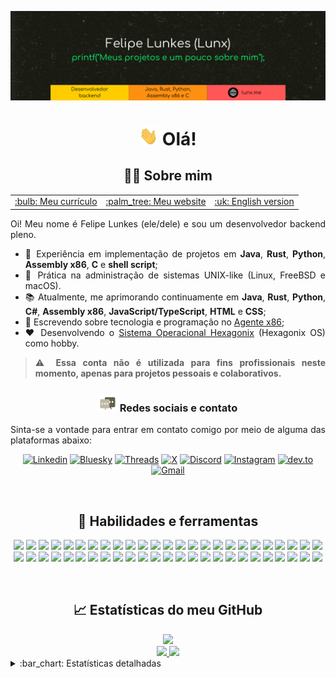 [![Cabeçalho](https://raw.githubusercontent.com/felipenlunkes/felipenlunkes/master/img/header.pt.png "Minha página")](https://lunx.me)

<div align="center">

# [<img src="https://github.com/felipenlunkes/felipenlunkes/blob/main/img/wave.gif" width="30px" height="30px"/>]() Olá!

## :technologist: Sobre mim

</div>

<div align="justify">

<table align="center">
<tr>
<td><a href="https://cv.lunx.me/resume.pt">:bulb: Meu currículo </a></td>
<td><a href="https://lunx.me">:palm_tree: Meu website </a></td>
<td><a href="https://github.com/felipenlunkes/felipenlunkes/blob/main/README.md">:uk: English version </a></td>
</tr>
</table>

Oi! Meu nome é Felipe Lunkes (ele/dele) e sou um desenvolvedor backend pleno.

* :abacus: Experiência em implementação de projetos em **Java**, **Rust**, **Python**, **Assembly x86**, **C** e **shell script**;
* :seedling: Prática na administração de sistemas UNIX-like (Linux, FreeBSD e macOS).
* :books: Atualmente, me aprimorando continuamente em **Java**, **Rust**, **Python**, **C#**, **Assembly x86**, **JavaScript/TypeScript**, **HTML** e **CSS**;
* :newspaper: Escrevendo sobre tecnologia e programação no [Agente x86](https://blog.lunx.me);
* :heart: Desenvolvendo o [Sistema Operacional Hexagonix](https://github.com/hexagonix) (Hexagonix OS) como hobby.

> :warning: **Essa conta não é utilizada para fins profissionais neste momento, apenas para projetos pessoais e colaborativos.**

</div>

<div align="center">

### [<img src="https://raw.githubusercontent.com/felipenlunkes/felipenlunkes/master/img/message.gif" width="30px" height="30px"/>]() Redes sociais e contato

</div>

<div align="justify">

Sinta-se a vontade para entrar em contato comigo por meio de alguma das plataformas abaixo:

</div>

<div align="center">

[![Linkedin](https://img.shields.io/badge/LinkedIn-Entre_em_contato-informational?style=flat&logo=linkedin&logoColor=white&color=2bbc8a)](https://www.linkedin.com/in/felipelunkes/)
[![Bluesky](https://img.shields.io/badge/Bluesky-Entre_em_contato-informational?style=flat&logo=bluesky&logoColor=white&color=2bbc8a)](https://bsky.app/profile/lunx.me)
[![Threads](https://img.shields.io/badge/Threads-Entre_em_contato-informational?style=flat&logo=threads&logoColor=white&color=2bbc8a)](https://www.threads.net/@lunx8086)
[![X](https://img.shields.io/badge/X-Entre_em_contato-informational?style=flat&logo=x&logoColor=white&color=2bbc8a)](https://www.twitter.com/lunx8086/)
[![Discord](https://img.shields.io/badge/Discord-Entre_em_contato-informational?style=flat&logo=discord&logoColor=white&color=2bbc8a)](http://discordapp.com/users/lunx8086)
[![Instagram](https://img.shields.io/badge/Instagram-Entre_em_contato-informational?style=flat&logo=instagram&logoColor=white&color=2bbc8a)](https://www.instagram.com/lunx8086/)
[![dev.to](https://img.shields.io/badge/dev.to-Entre_em_contato-informational?style=flat&logo=dev.to&logoColor=white&color=2bbc8a)](https://dev.to/lunx8086)
[![Gmail](https://img.shields.io/badge/Gmail-Entre_em_contato-informational?style=flat&logo=gmail&logoColor=white&color=2bbc8a)](mailto:felipenldev@gmail.com)
  
</div>

<!-- Vai funcionar como <!-- Vai funcionar como <hr> -->

<img src="https://i.imgur.com/waxVImv.png" width="100%" height="2px" />

<div align="center">
  
## :rocket: Habilidades e ferramentas

[![](https://img.shields.io/badge/Code-C-informational?style=flat&logo=c&logoColor=white&color=2bbc8a)](https://github.com/felipenlunkes)
[![](https://img.shields.io/badge/Code-C_Sharp-informational?style=flat&logo=.net&logoColor=white&color=2bbc8a)](https://github.com/felipenlunkes)
[![](https://img.shields.io/badge/Code-Java-informational?style=flat&logo=openjdk&logoColor=white&color=2bbc8a)](https://github.com/felipenlunkes)
[![](https://img.shields.io/badge/Code-Python-informational?style=flat&logo=python&logoColor=white&color=2bbc8a)](https://github.com/felipenlunkes)
[![](https://img.shields.io/badge/Code-Rust-informational?style=flat&logo=rust&logoColor=white&color=2bbc8a)](https://github.com/felipenlunkes)
[![](https://img.shields.io/badge/Code-Visual_Basic-informational?style=flat&logo=.net&logoColor=white&color=2bbc8a)](https://github.com/felipenlunkes)
[![](https://img.shields.io/badge/Code-x86_Assembly-informational?style=flat&logo=asssembly&logoColor=white&color=2bbc8a)](https://github.com/felipenlunkes)
[![](https://img.shields.io/badge/Code-Make-informational?style=flat&logo=cmake&logoColor=white&color=2bbc8a)](https://github.com/felipenlunkes)
[![](https://img.shields.io/badge/Code-Shell_Script-informational?style=flat&logo=gnu-bash&logoColor=white&color=2bbc8a)](https://github.com/felipenlunkes)
[![](https://img.shields.io/badge/Code-CSS-informational?style=flat&logo=css&logoColor=white&color=2bbc8a)](https://github.com/felipenlunkes)
[![](https://img.shields.io/badge/Code-HTML-informational?style=flat&logo=html5&logoColor=white&color=2bbc8a)](https://github.com/felipenlunkes)
[![](https://img.shields.io/badge/Code-JavaScript-informational?style=flat&logo=javascript&logoColor=white&color=2bbc8a)](https://github.com/felipenlunkes)
[![](https://img.shields.io/badge/Code-Markdown-informational?style=flat&logo=markdown&logoColor=white&color=2bbc8a)](https://github.com/felipenlunkes)
[![](https://img.shields.io/badge/Code-TypeScript-informational?style=flat&logo=typescript&logoColor=white&color=2bbc8a)](https://github.com/felipenlunkes)
[![](https://img.shields.io/badge/Framework-ASP.NET_Core-informational?style=flat&logo=.net&logoColor=white&color=2bbc8a)](https://github.com/felipenlunkes)
[![](https://img.shields.io/badge/Framework-Bootstrap-informational?style=flat&logo=bootstrap&logoColor=white&color=2bbc8a)](https://github.com/felipenlunkes)
[![](https://img.shields.io/badge/Framework-Entity_Framework_Core-informational?style=flat&logo=.net&logoColor=white&color=2bbc8a)](https://github.com/felipenlunkes)
[![](https://img.shields.io/badge/Framework-Hibernate-informational?style=flat&logo=hibernate&logoColor=white&color=2bbc8a)](https://github.com/felipenlunkes)
[![](https://img.shields.io/badge/Framework-Spring-informational?style=flat&logo=spring&logoColor=white&color=2bbc8a)](https://github.com/felipenlunkes)
[![](https://img.shields.io/badge/Tool-Bitbucket-informational?style=flat&logo=bitbucket&logoColor=white&color=2bbc8a)](https://github.com/felipenlunkes)
[![](https://img.shields.io/badge/Tool-Docker-informational?style=flat&logo=docker&logoColor=white&color=2bbc8a)](https://github.com/felipenlunkes)
[![](https://img.shields.io/badge/Tool-Figma-informational?style=flat&logo=figma&logoColor=white&color=2bbc8a)](https://github.com/felipenlunkes)
[![](https://img.shields.io/badge/Tool-Git-informational?style=flat&logo=git&logoColor=white&color=2bbc8a)](https://github.com/felipenlunkes)
[![](https://img.shields.io/badge/Tool-GitHub-informational?style=flat&logo=github&logoColor=white&color=2bbc8a)](https://github.com/felipenlunkes)
[![](https://img.shields.io/badge/Tool-Gradle-informational?style=flat&logo=gradle&logoColor=white&color=2bbc8a)](https://github.com/felipenlunkes)
[![](https://img.shields.io/badge/Tool-Jenkins-informational?style=flat&logo=jenkins&logoColor=white&color=2bbc8a)](https://github.com/felipenlunkes)
[![](https://img.shields.io/badge/Tool-Jira-informational?style=flat&logo=jira&logoColor=white&color=2bbc8a)](https://github.com/felipenlunkes)
[![](https://img.shields.io/badge/Tool-Kafka-informational?style=flat&logo=apachekafka&logoColor=white&color=2bbc8a)](https://github.com/felipenlunkes)
[![](https://img.shields.io/badge/Tool-Postman-informational?style=flat&logo=postman&logoColor=white&color=2bbc8a)](https://github.com/felipenlunkes)
[![](https://img.shields.io/badge/Tool-RabbitMQ-informational?style=flat&logo=rabbitmq&logoColor=white&color=2bbc8a)](https://github.com/felipenlunkes)
[![](https://img.shields.io/badge/DB-MongoDB-informational?style=flat&logo=mongodb&logoColor=white&color=2bbc8a)](https://github.com/felipenlunkes)
[![](https://img.shields.io/badge/DB-MySQL-informational?style=flat&logo=mysql&logoColor=white&color=2bbc8a)](https://github.com/felipenlunkes)
[![](https://img.shields.io/badge/DB-Redis-informational?style=flat&logo=redis&logoColor=white&color=2bbc8a)](https://github.com/felipenlunkes)
[![](https://img.shields.io/badge/Service-AWS-informational?style=flat&logo=amazonwebservices&logoColor=white&color=2bbc8a)](https://github.com/felipenlunkes)
[![](https://img.shields.io/badge/Service-AWS_Lambda-informational?style=flat&logo=awslambda&logoColor=white&color=2bbc8a)](https://github.com/felipenlunkes)
[![](https://img.shields.io/badge/Service-Amazon_S3-informational?style=flat&logo=amazons3&logoColor=white&color=2bbc8a)](https://github.com/felipenlunkes)
[![](https://img.shields.io/badge/IDE-Android_Studio-informational?style=flat&logo=android-studio&logoColor=white&color=2bbc8a)](https://github.com/felipenlunkes)
[![](https://img.shields.io/badge/IDE-Arduino_IDE-informational?style=flat&logo=arduino&logoColor=white&color=2bbc8a)](https://github.com/felipenlunkes)
[![](https://img.shields.io/badge/IDE-Eclipse-informational?style=flat&logo=eclipse&logoColor=white&color=2bbc8a)](https://github.com/felipenlunkes)
[![](https://img.shields.io/badge/IDE-IntelliJ_IDEA-informational?style=flat&logo=intellij-idea&logoColor=white&color=2bbc8a)](https://github.com/felipenlunkes)
[![](https://img.shields.io/badge/IDE-PyCharm-informational?style=flat&logo=pycharm&logoColor=white&color=2bbc8a)](https://github.com/felipenlunkes)
[![](https://img.shields.io/badge/IDE-Rider-informational?style=flat&logo=rider&logoColor=white&color=2bbc8a)](https://github.com/felipenlunkes)
[![](https://img.shields.io/badge/IDE-RustRover-informational?style=flat&logo=jetbrains&logoColor=white&color=2bbc8a)](https://github.com/felipenlunkes)
[![](https://img.shields.io/badge/IDE-Visual_Studio-informational?style=flat&logo=visual-studio&logoColor=white&color=2bbc8a)](https://github.com/felipenlunkes)
[![](https://img.shields.io/badge/IDE-VS_Code-informational?style=flat&logo=visualstudiocode&logoColor=white&color=2bbc8a)](https://github.com/felipenlunkes)
[![](https://img.shields.io/badge/OS-FreeBSD-informational?style=flat&logo=freebsd&logoColor=white&color=2bbc8a)](https://github.com/felipenlunkes)
[![](https://img.shields.io/badge/OS-Linux-informational?style=flat&logo=linux&logoColor=white&color=2bbc8a)](https://github.com/felipenlunkes)
[![](https://img.shields.io/badge/OS-Windows-informational?style=flat&logo=windows&logoColor=white&color=2bbc8a)](https://github.com/felipenlunkes)
[![](https://img.shields.io/badge/OS-macOS-informational?style=flat&logo=apple&logoColor=white&color=2bbc8a)](https://github.com/felipenlunkes)
[![](https://img.shields.io/badge/Arduino-Arduino-informational?style=flat&logo=arduino&logoColor=white&color=2bbc8a)](https://github.com/felipenlunkes)

<!--
![Habilidades e ferramentas](https://skillicons.dev/icons?i=java,rust,cs,py,c,js,ts,html,css,dotnet,md,cmake,bash,bootstrap,nodejs,npm,spring,hibernate,arch,arduino,bsd,debian,linux,mint,ubuntu,plan9,windows,androidstudio,clion,eclipse,idea,pycharm,rider,vscode,webstorm,mysql,docker,kafka,redis,postman,aws,azure,gradle,git,github,bitbucket,jenkins,figma)
-->

</div>

<!-- Vai funcionar como <hr> -->

<img src="https://i.imgur.com/waxVImv.png" width="100%" height="2px" />

<div align="center">
  
## :chart_with_upwards_trend: Estatísticas do meu GitHub

</div>
  
<div align="center">

<a href="https://github.com/felipenlunkes#chart_with_upwards_trend-github-stats">
<img src="https://github-profile-trophy.vercel.app/?username=felipenlunkes&row=2&column=5&margin-h=4&theme=darkhub&count_private=true&margin-w=2&no-frame=true">
</a>

<br>

<a href="https://github.com/felipenlunkes/felipenlunkes/blob/main/README.pt.md#chart_with_upwards_trend-estat%C3%ADsticas-do-meu-github&PAT_1">
<img height="180em" src="https://github-readme-stats.vercel.app/api?username=felipenlunkes&show_icons=true&theme=tokyonight&bg_color=0D1117&show_icons=true&hide_border=false&count_private=true&custom_title=Estatísticas%20de%20felipenlunkes&locale=pt-BR&PAT_1">
</a>

<!-- Vamos excluir repositórios que não são de minha autoria, como o TROPIX -->

<a href="https://github.com/felipenlunkes/felipenlunkes/blob/main/README.pt.md#chart_with_upwards_trend-estat%C3%ADsticas-do-meu-github">
<img height="180em" src="https://github-readme-stats.vercel.app/api/top-langs/?username=felipenlunkes&theme=tokyonight&layout=compact&bg_color=0D1117&count_private=true&exclude_repo=TROPIX&langs_count=12&custom_title=Linguagens%20mais%20usadas&locale=pt-BR&PAT_1">
</a>

<br>

</div>

<details title="Estatísticas detalhadas" align='left'>
<br>
<summary align='left'>:bar_chart: Estatísticas detalhadas</summary>

<div align="center">

<!-- Desativado por enquanto - aparentemente, os serviços não funcionam mais

<a href="https://github.com/felipenlunkes/felipenlunkes/blob/main/README.pt.md#chart_with_upwards_trend-estat%C3%ADsticas-do-meu-github&PAT_1">
<img height="130em" src="https://github-readme-streak-stats.herokuapp.com/?user=felipenlunkes&theme=tokyonight&hide_border=true&count_private=true&include_all_commits=true&PAT_1">
</a>

-->

<a href="https://github.com/felipenlunkes/felipenlunkes/blob/main/README.pt.md#chart_with_upwards_trend-estat%C3%ADsticas-do-meu-github">
<img height="160em" src="https://github-profile-summary-cards.vercel.app/api/cards/profile-details?username=felipenlunkes&theme=tokyonight&count_private=true&PAT_1">
</a>

<a href="https://github.com/felipenlunkes/felipenlunkes/blob/main/README.pt.md#chart_with_upwards_trend-estat%C3%ADsticas-do-meu-github">
<img height="160em" src="http://github-profile-summary-cards.vercel.app/api/cards/productive-time?username=felipenlunkes&theme=tokyonight&utcOffset=-3&PAT_1">
</a>

<!-- Desativado por enquanto - aparentemente, os serviços não funcionam mais

<a href="https://github.com/felipenlunkes/felipenlunkes/blob/main/README.pt.md#chart_with_upwards_trend-estat%C3%ADsticas-do-meu-github">
<img height="180em" src="https://github-readme-activity-graph.cyclic.app/graph?username=felipenlunkes&custom_title=Atividade%20de%20Felipe%20Lunkes%20no%20GitHub&theme=tokyonight&area=true&hide_border=true&PAT_1">
</a>

<img height="180em" src="https://activity-graph.herokuapp.com/graph?username=felipenlunkes&count_private=true&hide_border=false&theme=tokyonight&PAT_1">
 
-->

<!-- Aqui, as visitas ao meu perfil -->

[![](https://komarev.com/ghpvc/?username=felipenlunkes&color=F57842&label=Visitas+ao+perfil&style=for-the-badge)](https://github.com/felipenlunkes)

</div>

</details>
  
<!-- Vai funcionar como <hr> -->

<img src="https://i.imgur.com/waxVImv.png" width="100%" height="2px" />

<!--

<div align="center">

## :desktop_computer: Meu setup

### Desktop 

![ryzen-7](https://img.shields.io/badge/AMD-Ryzen_7-ED1C24?style=for-the-badge&logo=amd&logoColor=white)
![AMD-Radeon-Graphics](https://img.shields.io/badge/Radeon-Radeon_Graphics-ED1C24?style=for-the-badge&logo=amd&logoColor=white)
![Ubuntu](https://img.shields.io/badge/Ubuntu-E95420?style=for-the-badge&logo=ubuntu&logoColor=white)
![intelliJ](https://img.shields.io/badge/IntelliJ_IDEA-000000.svg?style=for-the-badge&logo=intellij-idea&logoColor=white)
![PyCharm](https://img.shields.io/badge/PyCharm-000000.svg?style=for-the-badge&logo=pycharm&logoColor=white)
![RustRover](https://img.shields.io/badge/Rider-000000.svg?style=for-the-badge&logo=rider&logoColor=white)
![RustRover](https://img.shields.io/badge/Rust_Rover-000000.svg?style=for-the-badge&logo=jetbrains&logoColor=white)
![vs-code](https://img.shields.io/badge/Visual_Studio_Code-007ACC?style=for-the-badge&logo=visual-studio-code&logoColor=white)
![Docker](https://img.shields.io/badge/docker-%230db7ed.svg?style=for-the-badge&logo=docker&logoColor=white)

### Laptop

![i5-8th-gen](https://img.shields.io/badge/Intel-Core_i5_8th-0071C5?style=for-the-badge&logo=intel&logoColor=white)
![mx-110](https://img.shields.io/badge/NVIDIA-MX110-76B900?style=for-the-badge&logo=nvidia&logoColor=white)
![Ubuntu](https://img.shields.io/badge/Ubuntu-E95420?style=for-the-badge&logo=ubuntu&logoColor=white)
![windows-11](https://img.shields.io/badge/Windows_11-0078D6?style=for-the-badge&logo=windows&logoColor=white)
![intelliJ](https://img.shields.io/badge/IntelliJ_IDEA-000000.svg?style=for-the-badge&logo=intellij-idea&logoColor=white)
![PyCharm](https://img.shields.io/badge/PyCharm-000000.svg?style=for-the-badge&logo=pycharm&logoColor=white)
![RustRover](https://img.shields.io/badge/Rider-000000.svg?style=for-the-badge&logo=rider&logoColor=white)
![RustRover](https://img.shields.io/badge/Rust_Rover-000000.svg?style=for-the-badge&logo=jetbrains&logoColor=white)
![vs-code](https://img.shields.io/badge/Visual_Studio_Code-007ACC?style=for-the-badge&logo=visual-studio-code&logoColor=white)
![Docker](https://img.shields.io/badge/docker-%230db7ed.svg?style=for-the-badge&logo=docker&logoColor=white)

![AMD E1](https://img.shields.io/badge/AMD-E1-ED1C24?style=for-the-badge&logo=amd&logoColor=white)
![Radeon 8210](https://img.shields.io/badge/AMD-Radeon_HD_8210-ED1C24?style=for-the-badge&logo=amd&logoColor=white)
![FreeBSD](https://img.shields.io/badge/freeBSD-DE2218?style=for-the-badge&logo=freebsd&logoColor=white)
![Pop!_OS](https://img.shields.io/badge/Pop!_OS-48B9C7?style=for-the-badge&logo=Pop!_OS&logoColor=white)
![vs-code](https://img.shields.io/badge/VS_Code-007ACC?style=for-the-badge&logo=Visual-Studio-Code&logoColor=white)

</div>

-->
